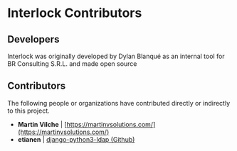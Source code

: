 
# Interlock Contributors

## Developers

Interlock was originally developed by Dylan Blanqué as an internal tool for
BR Consulting S.R.L. and made open source

## Contributors

The following people or organizations have contributed directly or indirectly
to this project.

* **Martin Vilche** | [https://martinvsolutions.com/](https://martinvsolutions.com/)
* **etianen** | [django-python3-ldap (Github)](https://github.com/etianen/django-python3-ldap)